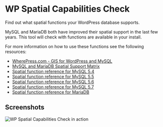 # WP Spatial Capabilities Check

Find out what spatial functions your WordPress database supports.

MySQL and MariaDB both have improved their spatial support in the last few years.
This tool will check with functions are available in your install. 

For more information on how to use these functions see the following resources:

* [WherePress.com - GIS for WordPress and MySQL](http://wherepress.com/)
* [MySQL and MariaDB Spatial Support Matrix](https://mariadb.com/kb/en/mariadb/mysqlmariadb-spatial-support-matrix/)
* [Spatial function reference for MySQL 5.4](https://docs.oracle.com/cd/E19957-01/mysql-refman-5.4/functions.html#spatial-extensions)
* [Spatial function reference for MySQL 5.5](https://dev.mysql.com/doc/refman/5.5/en/spatial-function-reference.html)
* [Spatial function reference for MySQL 5.6](https://dev.mysql.com/doc/refman/5.6/en/spatial-function-reference.html)
* [Spatial function reference for MySQL 5.7](https://dev.mysql.com/doc/refman/5.7/en/spatial-function-reference.html)
* [Spatial function reference for MariaDB](https://mariadb.com/kb/en/mariadb/gis-functionality/)

## Screenshots

![WP Spatial Capabilities Check in action](/screeshots/wp_spatial_capabilities_check.png?raw=true "WP Spatial Capabilities Check in action")


